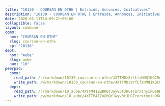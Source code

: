 ```yaml
---
title: "10130 - COURSAN EN OTHE | Entraide, Annonces, Initiatives"
description: "10130 - COURSAN EN OTHE | Entraide, Annonces, Initiatives"
date: 2020-01-11T14:09:21+09:00
collapsible: false
layout: commune
comm:
  nom: "COURSAN EN OTHE"
  slug: coursan-en-othe
  cp: "10130"
dept:
  nom: "Aube"
  slug: aube
  num: "10"
peerpad:
  comm:
    read_path: /r/markdown/10130_coursan-en-othe/4XTTMDz8rfLfzHMQ1KGC9oNgEdjx3aP3Gn5AaNrGYy8NhLUYU
    write_path: /w/markdown/10130_coursan-en-othe/4XTTMDz8rfLfzHMQ1KGC9oNgEdjx3aP3Gn5AaNrGYy8NhLUYU-K3TgUMBz2SwyZN5e6PfwnChxuWjTj39nhJzsYd3upQCYqNGMU91Kxnk4UYEWVcbqYVryMS8cFtgpZwUusg3ENLqw9XmE87BRe7dDWmEiKHvjyPEtXiZJdPur6rZgETiTtHiZoKwr
  dept:
    read_path: /r/markdown/10_aube/4XTTM41Zu8MQYJwyv3tJHGTrorxtnyikD68DsVemyiZk3ThMz
    write_path: /w/markdown/10_aube/4XTTM41Zu8MQYJwyv3tJHGTrorxtnyikD68DsVemyiZk3ThMz-K3TgTmGUJaeXhcyrKr3gXoqmq82GkfYoTwSCbr39jXo2qoiz4eMZ1zWf94tEK8PkgCEQwZ6j878iec7q7nyW22BbTVtKr2C3mJwkjMoqhPxRA9brvyfx2cZBiMVgJntTtrf7GrDW
---
```


